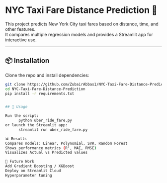 # NYC Taxi Fare Distance Prediction 🚕  

This project predicts New York City taxi fares based on distance, time, and other features.  
It compares multiple regression models and provides a Streamlit app for interactive use.  

---

## 📦 Installation  

Clone the repo and install dependencies:  

```bash
git clone https://github.com/ZubairAbbas1/NYC-Taxi-Fare-Distance-Prediction.git
cd NYC-Taxi-Fare-Distance-Prediction
pip install -r requirements.txt


## 🚀 Usage  

Run the script:  
      python uber_ride_fare.py
or launch the Streamlit app:
      streamlit run uber_ride_fare.py

📊 Results
Compares models: Linear, Polynomial, SVR, Random Forest
Shows performance metrics (R², MAE, RMSE)
Visualizes Actual vs Predicted values

🔮 Future Work
Add Gradient Boosting / XGBoost
Deploy on Streamlit Cloud
Hyperparameter tuning
